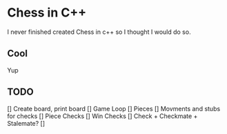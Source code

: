 # Chess in C++

I never finished created Chess in c++ so I thought I would do so.

## Cool

Yup

## TODO 

[] Create board, print board
[] Game Loop
[] Pieces
[] Movments and stubs for checks
[] Piece Checks
[] Win Checks
[] Check + Checkmate + Stalemate?
[]  

